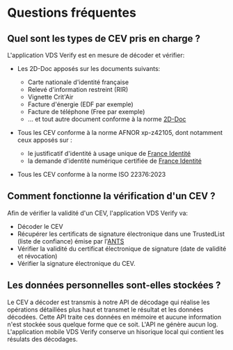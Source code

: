 # Questions fréquentes

## Quel sont les types de CEV pris en charge ?

L'application VDS Verify est en mesure de décoder et vérifier:

- Les 2D-Doc apposés sur les documents suivants:
  - Carte nationale d'identité française
  - Relevé d'information restreint (RIR)
  - Vignette Crit'Air
  - Facture d'énergie (EDF par exemple)
  - Facture de téléphone (Free par exemple)
  - ... et tout autre document conforme à la norme [2D-Doc](https://ants.gouv.fr/nos-missions/les-solutions-numeriques/2d-doc)
- Tous les CEV conforme à la norme AFNOR xp-z42105, dont notamment ceux apposés sur :

  - le justificatif d'identité à usage unique de [France Identité](https://france-identite.gouv.fr/justificatif/)
  - la demande d'identité numérique certifiée de [France Identité](https://france-identite.gouv.fr/identite-numerique-certifiee/)

- Tous les CEV conforme à la norme ISO 22376:2023

## Comment fonctionne la vérification d'un CEV ?

Afin de vérifier la validité d'un CEV, l'application VDS Verify va:

- Décoder le CEV
- Récupérer les certificats de signature électronique dans une TrustedList (liste de confiance) émise par l'[ANTS](https://ants.gouv.fr/)
- Vérifier la validité du certificat électronique de signature (date de validité et révocation)
- Vérifier la signature électronique du CEV.

## Les données personnelles sont-elles stockées ?

Le CEV a décoder est transmis à notre API de décodage qui réalise les opérations détaillées plus haut et transmet le résultat et les données décodées. Cette API traite ces données en mémoire et aucune information n'est stockée sous quelque forme que ce soit. L'API ne génère aucun log. L'application mobile VDS Verify conserve un hisorique local qui contient les résulats des décodages.
